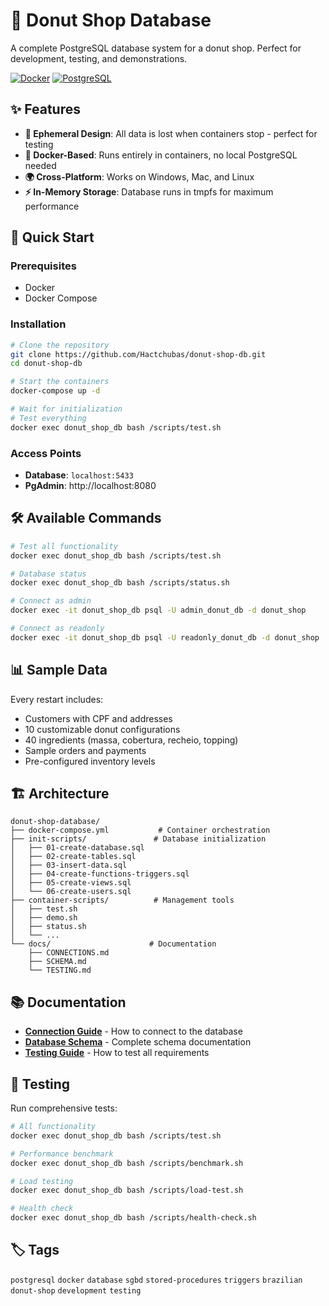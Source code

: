 # 🍩  Donut Shop Database

A complete PostgreSQL database system for a donut shop. Perfect for development, testing, and demonstrations.

[![Docker](https://img.shields.io/badge/Docker-Ready-blue?logo=docker)](https://www.docker.com/)
[![PostgreSQL](https://img.shields.io/badge/PostgreSQL-17.5-blue?logo=postgresql)](https://www.postgresql.org/)

## ✨ Features

- **🔄 Ephemeral Design**: All data is lost when containers stop - perfect for testing
- **🐳 Docker-Based**: Runs entirely in containers, no local PostgreSQL needed
- **🌍 Cross-Platform**: Works on Windows, Mac, and Linux
- **⚡ In-Memory Storage**: Database runs in tmpfs for maximum performance

## 🚀 Quick Start

### Prerequisites
- Docker
- Docker Compose

### Installation
```bash
# Clone the repository
git clone https://github.com/Hactchubas/donut-shop-db.git
cd donut-shop-db

# Start the containers
docker-compose up -d

# Wait for initialization
# Test everything
docker exec donut_shop_db bash /scripts/test.sh
```

### Access Points
- **Database**: `localhost:5433`
- **PgAdmin**: http://localhost:8080

## 🛠️ Available Commands

```bash
# Test all functionality
docker exec donut_shop_db bash /scripts/test.sh

# Database status
docker exec donut_shop_db bash /scripts/status.sh

# Connect as admin
docker exec -it donut_shop_db psql -U admin_donut_db -d donut_shop

# Connect as readonly
docker exec -it donut_shop_db psql -U readonly_donut_db -d donut_shop
```

## 📊 Sample Data

Every restart includes:
- Customers with CPF and addresses
- 10 customizable donut configurations
- 40 ingredients (massa, cobertura, recheio, topping)
- Sample orders and payments
- Pre-configured inventory levels

## 🏗️ Architecture

```
donut-shop-database/
├── docker-compose.yml           # Container orchestration
├── init-scripts/               # Database initialization
│   ├── 01-create-database.sql
│   ├── 02-create-tables.sql
│   ├── 03-insert-data.sql
│   ├── 04-create-functions-triggers.sql
│   ├── 05-create-views.sql
│   └── 06-create-users.sql
├── container-scripts/          # Management tools
│   ├── test.sh
│   ├── demo.sh
│   ├── status.sh
│   └── ...
└── docs/                      # Documentation
    ├── CONNECTIONS.md
    ├── SCHEMA.md
    └── TESTING.md
```

## 📚 Documentation

- [**Connection Guide**](docs/CONNECTIONS.md) - How to connect to the database
- [**Database Schema**](docs/SCHEMA.md) - Complete schema documentation
- [**Testing Guide**](docs/TESTING.md) - How to test all requirements

## 🧪 Testing

Run comprehensive tests:
```bash
# All functionality
docker exec donut_shop_db bash /scripts/test.sh

# Performance benchmark
docker exec donut_shop_db bash /scripts/benchmark.sh

# Load testing
docker exec donut_shop_db bash /scripts/load-test.sh

# Health check
docker exec donut_shop_db bash /scripts/health-check.sh
```
## 🏷️ Tags

`postgresql` `docker` `database`  `sgbd` `stored-procedures` `triggers` `brazilian` `donut-shop` `development` `testing`
